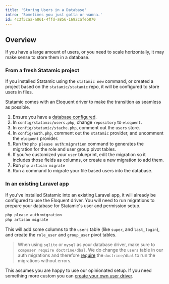 ```yaml
---
title: 'Storing Users in a Database'
intro: 'Sometimes you just gotta or wanna.'
id: 4c3f5caa-a861-4ffd-a856-1692cafeb870
---
```

## Overview
If you have a large amount of users, or you need to scale horizontally, it may make sense to store them in a database.

### From a fresh Statamic project

If you installed Statamic using the `statamic new` command, or created a project based on the `statamic/statamic` repo, it will be configured to store users in files.

Statamic comes with an Eloquent driver to make the transition as seamless as possible.

1. Ensure you have a [database configured](https://laravel.com/docs/database#configuration).
2. In `config/statamic/users.php`, change `repository` to `eloquent`.
3. In `config/statamic/stache.php`, comment out the `users` store.
4. In `config/auth.php`, comment out the `statamic` provider, and uncomment the `eloquent` provider.
5. Run the `php please auth:migration` command to generates the migration for the role and user group pivot tables.
6. If you've customized your `user` blueprint, edit the migration so it includes those fields as columns, or create a new migration to add them.
7. Run `php artisan migrate`
8. Run a command to migrate your file based users into the database.

### In an existing Laravel app

If you've installed Statamic into an existing Laravel app, it will already be configured to use the Eloquent driver.
You will need to run migrations to prepare your database for Statamic's user and permission setup.

``` bash
php please auth:migration
php artisan migrate
```

This will add some columns to the `users` table (like `super`, and `last_login`), and create the `role_user` and `group_user` pivot tables.

> When using `sqlite` or `mysql` as your database driver, make sure to `composer require doctrine/dbal`. We do change the `users` table in our auth migrations and therefore [require](https://laravel.com/docs/master/migrations#modifying-columns) the `doctrine/dbal` to run the migrations without errors.

This assumes you are happy to use our opinionated setup. If you need something more custom you can [create your own user driver](/knowledge-base/storing-users-somewhere-custom).
